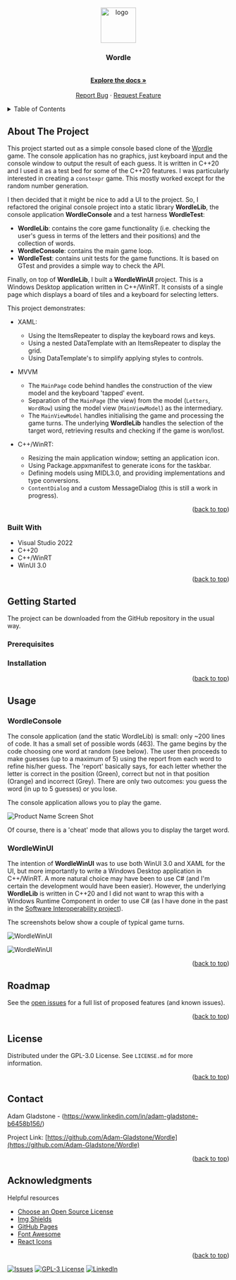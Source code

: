 <a name="readme-top"></a>

<!-- PROJECT LOGO -->
<br />
<div align="center">
  <a href="https://github.com/Adam-Gladstone/Wordle">
    <img src="Images/logo.png" alt="logo" width="80" height="80">
  </a>

  <h3 align="center">Wordle</h3>

  <p align="center">
    <br />
    <a href="https://github.com/Adam-Gladstone/Wordle"><strong>Explore the docs »</strong></a>
    <br />
    <br />
    <a href="https://github.com/Adam-Gladstone/Wordle/issues">Report Bug</a>
    ·
    <a href="https://github.com/Adam-Gladstone/Wordle/issues">Request Feature</a>
  </p>
</div>

<!-- TABLE OF CONTENTS -->
<details>
  <summary>Table of Contents</summary>
  <ol>
    <li>
      <a href="#about-the-project">About The Project</a>
      <ul>
        <li><a href="#built-with">Built With</a></li>
      </ul>
    </li>
    <li>
      <a href="#getting-started">Getting Started</a>
      <ul>
        <li><a href="#prerequisites">Prerequisites</a></li>
        <li><a href="#installation">Installation</a></li>
      </ul>
    </li>
    <li><a href="#usage">Usage</a></li>
    <li><a href="#roadmap">Roadmap</a></li>
    <li><a href="#license">License</a></li>
    <li><a href="#contact">Contact</a></li>
    <li><a href="#acknowledgments">Acknowledgments</a></li>
  </ol>
</details>

<!-- ABOUT THE PROJECT -->
## About The Project
This project started out as a simple console based clone of the [Wordle](https://en.wikipedia.org/wiki/Wordle) game. The console application has no graphics, just keyboard input and the console window to output the result of each guess. It is written in C++20 and I used it as a test bed for some of the C++20 features. I was particularly interested in creating a `constexpr` game. This mostly worked except for the random number generation.

I then decided that it might be nice to add a UI to the project. So, I refactored the original console project into a static library __WordleLib__, the console application __WordleConsole__ and a test harness __WordleTest__:
* __WordleLib__: contains the core game functionality (i.e. checking the user's guess in terms of the letters and their positions) and the collection of words.
* __WordleConsole__: contains the main game loop.
* __WordleTest__: contains unit tests for the game functions. It is based on GTest and provides a simple way to check the API.

Finally, on top of __WordleLib__, I built a __WordleWinUI__ project. This is a Windows Desktop application written in C++/WinRT.
It consists of a single page which displays a board of tiles and a keyboard for selecting letters.

This project demonstrates:
* XAML:
  * Using the ItemsRepeater to display the keyboard rows and keys.
  * Using a nested DataTemplate with an ItemsRepeater to display the grid.
  * Using DataTemplate's to simplify applying styles to controls.

* MVVM
  * The `MainPage` code behind handles the construction of the view model and the keyboard 'tapped' event.
  * Separation of the `MainPage` (the view) from the model (`Letters`, `WordRow`) using the model view (`MainViewModel`) as the intermediary.
  * The `MainViewModel` handles initialising the game and processing the game turns. The underlying __WordleLib__ handles the selection of the target word, retrieving results and checking if the game is won/lost.

* C++/WinRT:
  * Resizing the main application window; setting an application icon.
  * Using Package.appxmanifest to generate icons for the taskbar.
  * Defining models using MIDL3.0, and providing implementations and type conversions.
  * `ContentDialog` and a custom MessageDialog (this is still a work in progress).

<p align="right">(<a href="#readme-top">back to top</a>)</p>

### Built With

* Visual Studio 2022
* C++20
* C++/WinRT
* WinUI 3.0

<p align="right">(<a href="#readme-top">back to top</a>)</p>

<!-- GETTING STARTED -->
## Getting Started

The project can be downloaded from the GitHub repository in the usual way.

### Prerequisites


### Installation


<p align="right">(<a href="#readme-top">back to top</a>)</p>

<!-- USAGE EXAMPLES -->
## Usage
### __WordleConsole__
The console application (and the static WordleLib) is small: only ~200 lines of code. It has a small set of possible words (463). The game begins by the code choosing one word at random (see below). The user then proceeds to make guesses (up to a maximum of 5) using the report from each word to refine his/her guess. The 'report' basically says, for each letter whether the letter is correct in the position (Green), correct but not in that position (Orange) and incorrect (Grey). There are only two outcomes: you guess the word (in up to 5 guesses) or you lose.

The console application allows you to play the game. 

![Product Name Screen Shot][product-screenshot]

Of course, there is a 'cheat' mode that allows you to display the target word.

### __WordleWinUI__
The intention of __WordleWinUI__ was to use both WinUI 3.0 and XAML for the UI, but more importantly to write a Windows Desktop application in C++/WinRT. A more natural choice may have been to use C# (and I'm certain the development would have been easier). However, the underlying __WordleLib__ is written in C++20 and I did not want to wrap this with a Windows Runtime Component in order to use C# (as I have done in the past in the [Software Interoperability project](https://github.com/Adam-Gladstone/SoftwareInteroperability)).

The screenshots below show a couple of typical game turns.

![WordleWinUI](Images/WordleWinUI%20Game1.png)

![WordleWinUI](Images/WordleWinUI%20Game2.png)

<p align="right">(<a href="#readme-top">back to top</a>)</p>

<!-- ROADMAP -->
## Roadmap

See the [open issues](https://github.com/Adam-Gladstone/Wordle/issues) for a full list of proposed features (and known issues).

<p align="right">(<a href="#readme-top">back to top</a>)</p>

<!-- LICENSE -->
## License

Distributed under the GPL-3.0 License. See `LICENSE.md` for more information.

<p align="right">(<a href="#readme-top">back to top</a>)</p>

<!-- CONTACT -->
## Contact

Adam Gladstone - (https://www.linkedin.com/in/adam-gladstone-b6458b156/)

Project Link: [https://github.com/Adam-Gladstone/Wordle](https://github.com/Adam-Gladstone/Wordle)

<p align="right">(<a href="#readme-top">back to top</a>)</p>

<!-- ACKNOWLEDGMENTS -->
## Acknowledgments

Helpful resources

* [Choose an Open Source License](https://choosealicense.com)
* [Img Shields](https://shields.io)
* [GitHub Pages](https://pages.github.com)
* [Font Awesome](https://fontawesome.com)
* [React Icons](https://react-icons.github.io/react-icons/search)

<p align="right">(<a href="#readme-top">back to top</a>)</p>

<!-- PROJECT SHIELDS -->

[![Issues][issues-shield]][issues-url]
[![GPL-3 License][license-shield]][license-url]
[![LinkedIn][linkedin-shield]][linkedin-url]

<!-- MARKDOWN LINKS & IMAGES -->
<!-- https://www.markdownguide.org/basic-syntax/#reference-style-links -->

[issues-shield]: https://img.shields.io/github/issues/Adam-Gladstone/Wordle.svg?style=for-the-badge
[issues-url]: https://github.com/Adam-Gladstone/Wordle/issues

[license-shield]: https://img.shields.io/github/license/Adam-Gladstone/Wordle.svg?style=for-the-badge
[license-url]: https://github.com/Adam-Gladstone/Wordle/LICENSE.md

[linkedin-shield]: https://img.shields.io/badge/-LinkedIn-black.svg?style=for-the-badge&logo=linkedin&colorB=555
[linkedin-url]: https://www.linkedin.com/in/adam-gladstone-b6458b156/

[product-screenshot]: Images/Screenshot.PNG
